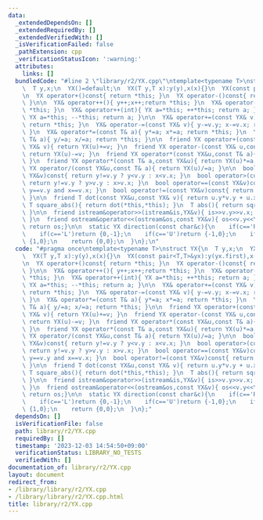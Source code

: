 ```yaml
---
data:
  _extendedDependsOn: []
  _extendedRequiredBy: []
  _extendedVerifiedWith: []
  _isVerificationFailed: false
  _pathExtension: cpp
  _verificationStatusIcon: ':warning:'
  attributes:
    links: []
  bundledCode: "#line 2 \"library/r2/YX.cpp\"\ntemplate<typename T>\nstruct YX{\n\
    \  T y,x;\n  YX()=default;\n  YX(T y,T x):y(y),x(x){}\n  YX(const pair<T,T>&yx):y(yx.first),x(yx.second){}\n\
    \n  YX operator+()const{ return *this; }\n  YX operator-()const{ return YX(-y,-x);\
    \ }\n\n  YX& operator++(){ y++;x++;return *this; }\n  YX& operator--(){ y--;x--;return\
    \ *this; }\n  YX& operator++(int){ YX a=*this; ++*this; return a; }\n  YX& operator--(int){\
    \ YX a=*this; --*this; return a; }\n\n  YX& operator+=(const YX& v){ y+=v.y; x+=v.x;\
    \ return *this; }\n  YX& operator-=(const YX& v){ y-=v.y; x-=v.x; return *this;\
    \ }\n  YX& operator*=(const T& a){ y*=a; x*=a; return *this; }\n  YX& operator/=(const\
    \ T& a){ y/=a; x/=a; return *this; }\n\n  friend YX operator+(const YX& u,const\
    \ YX& v){ return YX(u)+=v; }\n  friend YX operator-(const YX& u,const YX& v){\
    \ return YX(u)-=v; }\n  friend YX operator*(const YX&u,const T& a){ return YX(u)*=a;\
    \ }\n  friend YX operator*(const T& a,const YX&u){ return YX(u)*=a; }\n  friend\
    \ YX operator/(const YX&u,const T& a){ return YX(u)/=a; }\n\n  bool operator<(const\
    \ YX&v)const{ return y!=v.y ? y<v.y : x<v.x; }\n  bool operator>(const YX&v)const{\
    \ return y!=v.y ? y>v.y : x>v.x; }\n  bool operator==(const YX&v)const{ return\
    \ y==v.y and x==v.x; }\n  bool operator!=(const YX&v)const{ return !(*this==v);\
    \ }\n\n  friend T dot(const YX&u,const YX& v){ return u.y*v.y + u.x*v.x; }\n \
    \ T square_abs(){ return dot(*this,*this); }\n  T abs(){ return sqrt(square_abs());\
    \ }\n\n  friend istream&operator>>(istream&is,YX&v){ is>>v.y>>v.x; return is;\
    \ }\n  friend ostream&operator<<(ostream&os,const YX&v){ os<<v.y<<\" \"<<v.x;\
    \ return os;}\n\n  static YX direction(const char&c){\n    if(c=='R')return {0,1};\n\
    \    if(c=='L')return {0,-1};\n    if(c=='U')return {-1,0};\n    if(c=='D')return\
    \ {1,0};\n    return {0,0};\n  }\n};\n"
  code: "#pragma once\ntemplate<typename T>\nstruct YX{\n  T y,x;\n  YX()=default;\n\
    \  YX(T y,T x):y(y),x(x){}\n  YX(const pair<T,T>&yx):y(yx.first),x(yx.second){}\n\
    \n  YX operator+()const{ return *this; }\n  YX operator-()const{ return YX(-y,-x);\
    \ }\n\n  YX& operator++(){ y++;x++;return *this; }\n  YX& operator--(){ y--;x--;return\
    \ *this; }\n  YX& operator++(int){ YX a=*this; ++*this; return a; }\n  YX& operator--(int){\
    \ YX a=*this; --*this; return a; }\n\n  YX& operator+=(const YX& v){ y+=v.y; x+=v.x;\
    \ return *this; }\n  YX& operator-=(const YX& v){ y-=v.y; x-=v.x; return *this;\
    \ }\n  YX& operator*=(const T& a){ y*=a; x*=a; return *this; }\n  YX& operator/=(const\
    \ T& a){ y/=a; x/=a; return *this; }\n\n  friend YX operator+(const YX& u,const\
    \ YX& v){ return YX(u)+=v; }\n  friend YX operator-(const YX& u,const YX& v){\
    \ return YX(u)-=v; }\n  friend YX operator*(const YX&u,const T& a){ return YX(u)*=a;\
    \ }\n  friend YX operator*(const T& a,const YX&u){ return YX(u)*=a; }\n  friend\
    \ YX operator/(const YX&u,const T& a){ return YX(u)/=a; }\n\n  bool operator<(const\
    \ YX&v)const{ return y!=v.y ? y<v.y : x<v.x; }\n  bool operator>(const YX&v)const{\
    \ return y!=v.y ? y>v.y : x>v.x; }\n  bool operator==(const YX&v)const{ return\
    \ y==v.y and x==v.x; }\n  bool operator!=(const YX&v)const{ return !(*this==v);\
    \ }\n\n  friend T dot(const YX&u,const YX& v){ return u.y*v.y + u.x*v.x; }\n \
    \ T square_abs(){ return dot(*this,*this); }\n  T abs(){ return sqrt(square_abs());\
    \ }\n\n  friend istream&operator>>(istream&is,YX&v){ is>>v.y>>v.x; return is;\
    \ }\n  friend ostream&operator<<(ostream&os,const YX&v){ os<<v.y<<\" \"<<v.x;\
    \ return os;}\n\n  static YX direction(const char&c){\n    if(c=='R')return {0,1};\n\
    \    if(c=='L')return {0,-1};\n    if(c=='U')return {-1,0};\n    if(c=='D')return\
    \ {1,0};\n    return {0,0};\n  }\n};"
  dependsOn: []
  isVerificationFile: false
  path: library/r2/YX.cpp
  requiredBy: []
  timestamp: '2023-12-03 14:54:50+09:00'
  verificationStatus: LIBRARY_NO_TESTS
  verifiedWith: []
documentation_of: library/r2/YX.cpp
layout: document
redirect_from:
- /library/library/r2/YX.cpp
- /library/library/r2/YX.cpp.html
title: library/r2/YX.cpp
---
```

